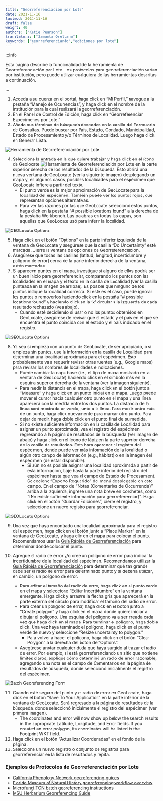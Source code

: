 ```yaml
---
title: "Georreferenciación por Lote"
date: 2021-11-16
lastmod: 2021-11-16
draft: false
weight: 40
authors: ["Katie Pearson"]
translators: ["Samanta Orellana"]
keywords: ["georreferenciando","ediciones por lote"]
---
```


:::info

Esta página describe la funcionalidad de la herramienta de Georreferenciación por Lote. Los protocolos para georreferenciación varían por institución, pero puede utilizar cualquiera de las herramientas descritas a continuación.

:::

1. Acceda a su cuenta en el portal, haga click en “Mi Perfil,” navegue a la pestaña “Manejo de Ocurrencias”, y haga click en el nombre de la institución para la cual realizará la georreferenciación.
2. En el Panel de Control de Edición, haga click en “Georreferenciar Especímenes por Lote.”
3. Añada sus términos de búsqueda deseados en la casilla del Formulario de Consultas. Puede buscar por País, Estado, Condado, Municipalidad, Estado de Procesamiento y/o Términos de Localidad. Luego haga click en Generar Lista.

![Herramienta de Georreferenciación por Lote](/img/batchgeoreference.png)

4. Seleccione la entrada en la que quiere trabajar y haga click en el ícono de Geolocate ![Herramienta de Georreferenciación por Lote](/img/geolocate.png) en la parte superior derecha de los resultados de la búsqueda. Esto abrirá una nueva ventana de GeoLocate (ver la siguiente imagen) desplegando un mapa y, en algunos casos, posibles localidades para el espécimen que GeoLocate infiere a partir del texto.
    * El punto verde es la mejor aproximación de GeoLocate para la localidad del espécimen. También puede ver los puntos rojos, que representan opciones alternativas.
    * Para ver las razones por las que GeoLocate seleccionó estos puntos, haga click en la pestaña “# possible locations found” a la derecha de la pestaña Workbench. Las palabras en todas las capas, son aquellas que GeoLocate usó para inferir la localidad.

![GEOLocate Options](/img/georeferenceguesses.jpg)

5. Haga click en el botón “Options” en la parte inferior izquierda de la ventana de GeoLocate y asegúrese que la casilla “Do Uncertainty” esté marcada. Cierre la ventana de opciones de Georreferenciación.
6. Asegúrese que todas las casillas (latitud, longitud, incertidumbre y polígono de error) cerca de la parte inferior derecha de la ventana, estén marcadas.
7. Si aparecen puntos en el mapa, investigue si alguno de ellos podría ser un buen inicio para georreferenciar, comparando los puntos con las localidades en el mapa y el texto en la casilla de Localidad (ver la casilla punteada en la imagen de arribae). Es posible que ninguno de los puntos indique la localidad correcta. Si este es el caso, puede ignorar los puntos o removerlos haciendo click en la pestaña “# possible locations found” y haciendo click en la ‘x’ circular a la izquierda de cada resultado rechazado (vea abajo).
    * Cuando esté decidiendo si usar o no los puntos obtenidos en GeoLocate, asegúrese de revisar que el estado y el país en el que se encuentra el punto coincida con el estado y el país indicado en el registro.

![GEOLocate Options](/img/geolocateoptions.png)

8. Ya sea si empieza con un punto de GeoLocate, de ser apropiado, o si empieza sin puntos, use la información en la casilla de Localidad para determinar una localidad aproximada para el espécimen. Esto probablemente va a requerir revisar otras fuentes (e.g., Google maps) para revisar los nombres de localidades e indicaciones.
    * Puede cambiar la capa base (i.e., el tipo de mapa mostrado en la ventana de GeoLocate) haciendo click en el símbolo más en la esquina superior derecha de la ventana (ver la imagen siguiente).
    * Para medir la distancia en el mapa, haga click en el botón junto a “Measure” y haga click en un punto inicial en el mapa. Luego puede mover el cursor hacia cualquier otro punto en el mapa y una línea aparecerá con la medida entre los dos puntos. La distancia de la línea será mostrada en verde, junto a la línea. Para medir entre más de un punto, haga click nuevamente para marcar otro punto. Para dejar de medir, haga doble click en el punto final de su medida.
    * Si no existe suficiente información en la casilla de Localidad para asignar un punto aproximada, vea el registro del espécimen regresando a la página de resultados de la búsqueda (ver imagen de abajo) y haga click en el ícono de lápiz en la parte superior derecha de la casilla de resultados. Esto hara aparecer el registro del espécimen, donde puede ver más información de la localidad o algún otro campo de información (e.g., hábitat) o en la imagen del espécimen (de estar disponible).
         * Si aún no es posible asignar una localidad aproximada a partir de esta información, baje hasta la parte inferior del registro del espécimen hasta que vea el campo de Estado de Procesamient. Seleccione “Experto Requerido” del menú desplegable en este campo. En el campo de “Notas (Comentarios de Occurrencia)” arriba a la izquierda, ingrese una nota breve en corchetes, como “[No existe suficiente información para georreferenciar]”. Haga click en el botón “Guardar Ediciones”, cierre el registro, y seleccione un nuevo registro para georreferenciar.

![GEOLocate Options](/img/geolocateoptions2.jpg)

9.	Una vez que haya encontrado una localidad aproximada para el registro del espécimen, haga click en el botón junto a “Place Marker” en la ventana de GeoLocate, y haga clic en el mapa para colocar el punto. Recomendamos usar la [Guía Rápida de Georreferenciación](https://docs.gbif.org/georeferencing-quick-reference-guide/1.0/en/) para determinar dónde colocar el punto.

10.	Agregue el radio de error y/o cree un polígono de error para indicar la incertidumbre de la localidad del espécimen. Recomendamos utilizar la [Guía Rápida de Georreferenciación](https://docs.gbif.org/georeferencing-quick-reference-guide/1.0/en/) para determinar qué tan grande debe ser el radio de error para determinado punto y si debería utilizar, en cambio, un polígono de error.
    * Para editar el tamaño del radio de error, haga click en el punto verde en el mapa y seleccione “Editar Incertidumbre” en la ventana emergente. Haga click y arrastre la flecha gris que aparecerá en la parte externa del círculo para modificar el tamaño del radio de error.
    * Para crear un polígono de error, haga click en el botón junto a “Create polygon” y haga click en el mapa donde quiere iniciar a dibujar el polígono. Una esquina del polígono va a ser creada cada vez que haga click en el mapa. Para terminar el polígono, haga doble click. Una vez haya terminado el polígono, haga click en el punto verde de nuevo y seleccione “Resize uncertainty to polygon.”
      * Para volver a hacer el polígono, haga click en el botón “Clear Polygon” a la derecha del botón de “Options”.
    * Asegúrese anotar cualquier duda que haya surgido al trazar el radio de error. Por ejemplo, si está georreferenciando un sitio que no tiene límites claros, explique cómo determinó un radio de error razonable, agregando una nota en el campo de Comentarios en la página de resultados de búsqueda, donde seleccionó inicialmente el registro del espécimen.

![Batch Georeferencing Form](/img/batchgeoreferencemod.png)

11.	Cuando esté seguro del punto y el radio de error en GeoLocate, haga click en el botón “Save To Your Application” en la parte inferior de la ventana de GeoLocate. Será regresado a la página de resultados de la búsqueda, donde seleccionó inicialmente el registro del espécimen (ver primera imagen).
    * The coordinates and error will now show up below the search results in the appropriate Latitude, Longitude, and Error fields. If you created an error polygon, its coordinates will be listed in the Footprint WKT field.
12.	Haga click en el botón “Actualizar Coordenadas” en el fondo de la página.
13.	Seleccione un nuevo registro o conjunto de registros para georreferenciar en la lista de resultados y repita.


### Ejemplos de Protocolos de Georreferenciación por Lote

* [California Phenology Network georeferencing guides](https://www.capturingcaliforniasflowers.org/georeferencing-protocols-and-guides.html)
* [Florida Museum of Natural History georeferencing workflow overview](https://www.floridamuseum.ufl.edu/mossesinflas/georeferencing/)
* [Microfungi TCN batch georeferencing instructions](https://www.microfungi.org/files/1014/7915/7996/Georeferencing.pdf)
* [MSU Herbarium Georeferencing Guide](https://herbarium.appstate.edu/sites/herbarium.appstate.edu/files/missa_how_to_geolocate_in_symbiota_0.pdf)

